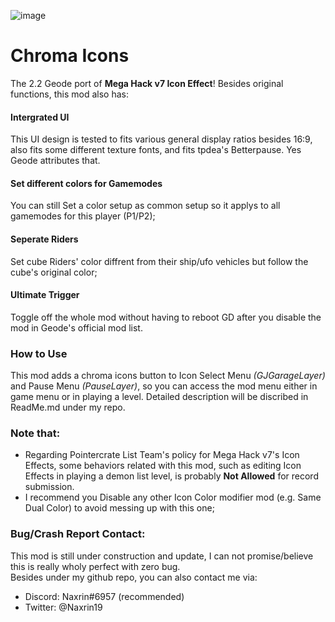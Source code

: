 ![image](naxrin.rgb_icons/resources/title.png)
# <cy>Chroma Icons</c>
The 2.2 Geode port of **Mega Hack v7 Icon Effect**!
Besides original functions, this mod also has:  
#### <cy>Intergrated UI</c>
This UI design is tested to fits various general display ratios besides 16:9, also fits some different texture fonts, and fits tpdea's Betterpause.
Yes Geode attributes that.
#### <cy>Set different colors for Gamemodes</c>
You can still Set a color setup as common setup so it applys to all gamemodes for this player (P1/P2);
#### <cy>Seperate Riders</c>
Set cube Riders' color diffrent from their ship/ufo vehicles but follow the cube's original color;
#### <cy>Ultimate Trigger</c>
Toggle off the whole mod without having to reboot GD after you disable the mod in Geode's official mod list.

### <cy>How to Use</c>
This mod adds a chroma icons button to Icon Select Menu *(GJGarageLayer)* and Pause Menu *(PauseLayer)*, so you can access the mod menu either in game menu or in playing a level.
Detailed description will be discribed in ReadMe.md under my repo.

### <cy>Note that:</c>
- Regarding Pointercrate List Team's policy for Mega Hack v7's Icon Effects, some behaviors related with this mod, such as editing Icon Effects in playing a demon list level, is probably <cr>**Not Allowed**</c> for record submission.  
- I recommend you <cr>Disable</c> any other Icon Color modifier mod (e.g. Same Dual Color) to avoid messing up with this one;

### <cy>Bug/Crash Report Contact:</c>
This mod is still under construction and update, I can not promise/believe this is really wholy perfect with zero bug.  
Besides under my github repo, you can also contact me via:  
- Discord: Naxrin#6957 (recommended)  
- Twitter: @Naxrin19
